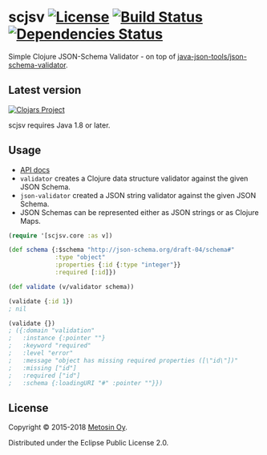 # scjsv [![License](https://img.shields.io/badge/License-EPL%202.0-blue.svg)](https://www.eclipse.org/legal/epl-v20.html) [![Build Status](https://travis-ci.org/metosin/scjsv.svg?branch=master)](https://travis-ci.org/metosin/scjsv) [![Dependencies Status](https://versions.deps.co/metosin/scjsv/status.svg)](https://versions.deps.co/metosin/scjsv)

Simple Clojure JSON-Schema Validator - on top of [java-json-tools/json-schema-validator](https://github.com/java-json-tools/json-schema-validator).

## Latest version

[![Clojars Project](http://clojars.org/metosin/scjsv/latest-version.svg)](http://clojars.org/metosin/scjsv)

scjsv requires Java 1.8 or later.

## Usage

* [API docs](https://cljdoc.xyz/d/metosin/scjsv/CURRENT/api/scjsv.core)
* `validator` creates a Clojure data structure validator against the given JSON Schema.
* `json-validator` created a JSON string validator against the given JSON Schema.
* JSON Schemas can be represented either as JSON strings or as Clojure Maps.	

```clojure
(require '[scjsv.core :as v])

(def schema {:$schema "http://json-schema.org/draft-04/schema#"
             :type "object"
             :properties {:id {:type "integer"}}
             :required [:id]})

(def validate (v/validator schema))

(validate {:id 1})
; nil

(validate {})
; ({:domain "validation"
;   :instance {:pointer ""}
;   :keyword "required"
;   :level "error"
;   :message "object has missing required properties ([\"id\"])"
;   :missing ["id"]
;   :required ["id"]
;   :schema {:loadingURI "#" :pointer ""}})
```

## License

Copyright © 2015-2018 [Metosin Oy](http://www.metosin.fi).

Distributed under the Eclipse Public License 2.0.
